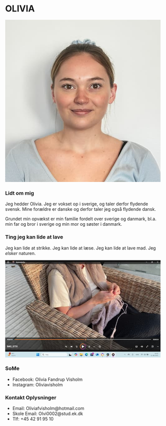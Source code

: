 
<html lang="da">
  <head>
    <meta charset="UTF-8" />
    <meta name="viewport" content="width=device-width, initial-scale=1.0" />
    <title>Visitkort Olivia</title>
  </head>
  <body>
    <h1>OLIVIA</h1>
    <img src="IMG_7504.jpg" alt="Olivia studerende" />
    <h3>Lidt om mig</h3>
    <p>
      Jeg hedder Olivia. Jeg er vokset op i sverige, og taler derfor flydende
      svensk. Mine forældre er danske og derfor taler jeg også flydende dansk.
    </p>
    <p>
      Grundet min opvækst er min familie fordelt over sverige og danmark, bl.a.
      min far og bror i sverige og min mor og søster i danmark.
    </p>
    <h3>Ting jeg kan lide at lave</h3>
    <p>
      Jeg kan lide at strikke. Jeg kan lide at læse. Jeg kan lide at lave mad.
      Jeg <em>elsker</em> naturen.
    </p>
    <img src="Skærmbillede(4).jpg" alt="olivia strikker" />
    <h3>SoMe</h3>
    <ul>
      <li>Facebook: Olivia Fandrup Visholm</li>
      <li>Instagram: Oliviavisholm</li>
    </ul>
    <h3>Kontakt Oplysninger</h3>
    <ul>
      <li>Email: Oliviafvisholm@hotmail.com</li>
      <li>Skole Email: Olvi0002@stud.ek.dk</li>
      <li>Tlf: +45 42 91 95 10</li>
    </ul>
  </body>
</html>
